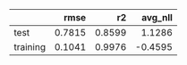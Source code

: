 |          |   rmse |     r2 |   avg_nll |
|:---------|-------:|-------:|----------:|
| test     | 0.7815 | 0.8599 |    1.1286 |
| training | 0.1041 | 0.9976 |   -0.4595 |